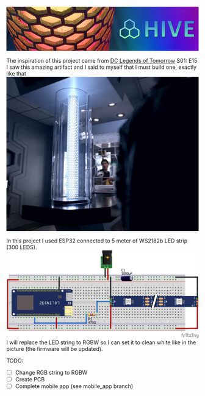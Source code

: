 ![Title Logo](/pictures/title-logo.jpg)  
  
  
  
The inspiration of this project came from [DC Legends of Tomorrow](https://en.wikipedia.org/wiki/Legends_of_Tomorrow) S01: E15  
I saw this amazing artifact and I said to myself that I must build one, exactly like that  
![DC Legends of Tomorrow](/pictures/legends-referance.jpg)  

In this project I used ESP32 connected to 5 meter of WS2182b LED strip (300 LEDS).  
![DC Legends of Tomorrow](/electronics/wiring.jpg)  
I will replace the LED string to RGBW so I can set it to clean white like in the picture (the firmware will be updated).

TODO:  
- [ ] Change RGB string to RGBW
- [ ] Create PCB 
- [ ] Complete mobile app (see mobile_app branch)
